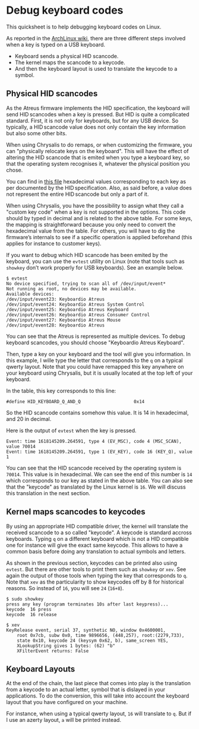# Debug keyboard codes

This quicksheet is to help debugging keyboard codes on Linux.

As reported in the [ArchLinux wiki](https://wiki.archlinux.org/index.php/Keyboard_input), there are three different steps involved when a key is typed on a USB keyboard.
 - Keyboard sends a physical HID scancode.
 - The kernel maps the scancode to a keycode.
 - And then the keyboard layout is used to translate the keycode to a symbol.

## Physical HID scancodes

As the Atreus firmware implements the HID specification, the keyboard will send HID scancodes when a key is pressed. But HID is quite a complicated standard. First, it is not only for keyboards, but for any USB device. So typically, a HID scancode value does not only contain the key information but also some other bits.

When using Chrysalis to do remaps, or when customizing the firmware, you can "physically relocate keys on the keyboard". This will have the effect of altering the HID scancode that is emited when you type a keyboard key, so that the operating system recognises it, whatever the physical position you chose.

You can find in [this file](https://github.com/keyboardio/Kaleidoscope/blob/master/src/kaleidoscope/HIDTables.h) hexadecimal values corresponding to each key as per documented by the HID specification. Also, as said before, a value does not represent the entire HID scancode but only a part of it.

When using Chrysalis, you have the possibility to assign what they call a "custom key code" when a key is not supported in the options. This code should by typed in decimal and is related to the above table. For some keys, the mapping is straightforward because you only need to convert the hexadecimal value from the table. For others, you will have to dig the firmware’s internals to see if a specific operation is applied beforehand (this applies for instance to customer keys).

If you want to debug which HID scancode has been emited by the keyboard, you can use the `evtest` utility on Linux (note that tools such as `showkey` don’t work properly for USB keyboards). See an example below.

```
$ evtest
No device specified, trying to scan all of /dev/input/event*
Not running as root, no devices may be available.
Available devices:
/dev/input/event23:	Keyboardio Atreus
/dev/input/event24:	Keyboardio Atreus System Control
/dev/input/event25:	Keyboardio Atreus Keyboard
/dev/input/event26:	Keyboardio Atreus Consumer Control
/dev/input/event27:	Keyboardio Atreus Mouse
/dev/input/event28:	Keyboardio Atreus
```

You can see that the Atreus is represented as multiple devices. To debug keyboard scancodes, you should choose "Keyboardio Atreus Keyboard".

Then, type a key on your keyboard and the tool will give you information. In this example, I wille type the letter that corresponds to the `q` on a typical qwerty layout. Note that you could have remapped this key anywhere on your keyboard using Chrysalis, but it is usually located at the top left of your keyboard.

In the table, this key corresponds to this line:

```
#define HID_KEYBOARD_Q_AND_Q					0x14
```

So the HID scancode contains somehow this value. It is 14 in hexadecimal, and 20 in decimal.

Here is the output of `evtest` when the key is pressed.

```
Event: time 1618145209.264591, type 4 (EV_MSC), code 4 (MSC_SCAN), value 70014
Event: time 1618145209.264591, type 1 (EV_KEY), code 16 (KEY_Q), value 1
```

You can see that the HID scancode received by the operating system is `70014`. This value is in hexadecimal. We can see the end of this number is `14` which corresponds to our key as stated in the above table. You can also see that the "keycode" as translated by the Linux kernel is `16`. We will discuss this translation in the next section.

## Kernel maps scancodes to keycodes

By using an appropriate HID compatible driver, the kernel will translate the received scancode to a so called "keycode". A keycode is standard accross keyboards. Typing `q` on a different keyboard which is not a HID compatible one for instance will give the exact same keycode. This allows to have a common basis before doing any translation to actual symbols and letters.

As shown in the previous section, keycodes can be printed also using `evtest`. But there are other tools to print them such as `showkey` or `xev`. See again the output of those tools when typing the key that corresponds to `q`. Note that `xev` as the particularity to show keycodes off by 8 for historical reasons. So instead of `16`, you will see `24` (`16+8`).

```
$ sudo showkey 
press any key (program terminates 10s after last keypress)...
keycode  16 press
keycode  16 release
```

```
$ xev
KeyRelease event, serial 37, synthetic NO, window 0x4600001,
    root 0x7cb, subw 0x0, time 9896656, (448,257), root:(2279,733),
    state 0x10, keycode 24 (keysym 0x62, b), same_screen YES,
    XLookupString gives 1 bytes: (62) "b"
    XFilterEvent returns: False
```

## Keyboard Layouts

At the end of the chain, the last piece that comes into play is the translation from a keycode to an actual letter, symbol that is dislayed in your applications. To do the conversion, this will take into account the keyboard layout that you have configured on your machine.

For instance, when using a typical qwerty layout, `16` will translate to `q`. But if I use an azerty layout, `a` will be printed instead.
